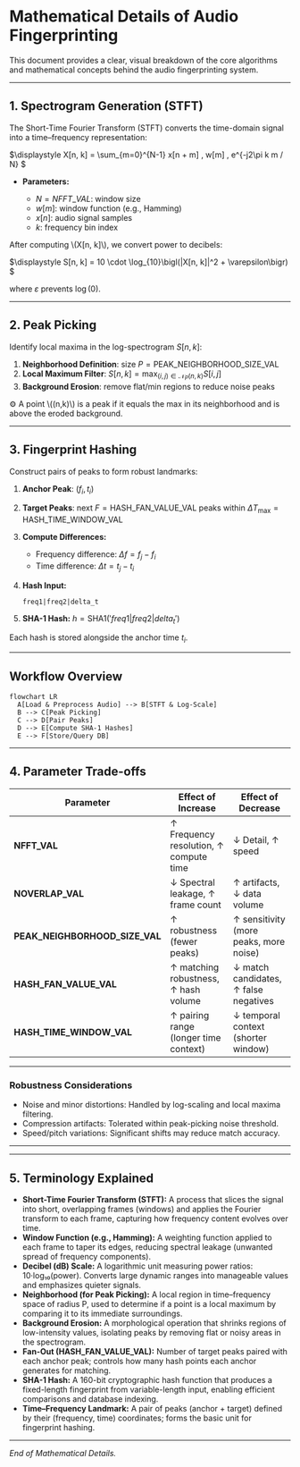 # Mathematical Details of Audio Fingerprinting

This document provides a clear, visual breakdown of the core algorithms and mathematical concepts behind the audio fingerprinting system.

---

## 1. Spectrogram Generation (STFT)

The Short-Time Fourier Transform (STFT) converts the time-domain signal into a time–frequency representation:

$\displaystyle X[n, k] = \sum_{m=0}^{N-1} x[n + m] \, w[m] \, e^{-j2\pi k m / N} $

* **Parameters:**

  * $N = NFFT\_VAL$: window size
  * $w[m]$: window function (e.g., Hamming)
  * $x[n]$: audio signal samples
  * $k$: frequency bin index

After computing \\(X\[n, k]\\), we convert power to decibels:

$\displaystyle S[n, k] = 10 \cdot \log_{10}\bigl(|X[n, k]|^2 + \varepsilon\bigr) $

where $\varepsilon$ prevents $\log(0)$.

---

## 2. Peak Picking

Identify local maxima in the log-spectrogram $S[n,k]$:

1. **Neighborhood Definition**: size $P = \text{PEAK\_NEIGHBORHOOD\_SIZE\_VAL}$
2. **Local Maximum Filter**: $S[n,k] = \max_{(i,j)\in \mathcal{N}_P(n,k)} S[i,j]$
3. **Background Erosion**: remove flat/min regions to reduce noise peaks

<aside>
⚙️ A point \((n,k)\) is a peak if it equals the max in its neighborhood and is above the eroded background.
</aside>

---

## 3. Fingerprint Hashing

Construct pairs of peaks to form robust landmarks:

1. **Anchor Peak**: $(f_i, t_i)$
2. **Target Peaks**: next $F = \text{HASH\_FAN\_VALUE\_VAL}$ peaks within $\Delta T_{\max} = \text{HASH\_TIME\_WINDOW\_VAL}$
3. **Compute Differences:**

   * Frequency difference: $\Delta f = f_j - f_i$
   * Time difference: $\Delta t = t_j - t_i$
4. **Hash Input:**

   ```text
   freq1|freq2|delta_t
   ```
5. **SHA-1 Hash:**
   $h = \mathrm{SHA1}('freq1|freq2|delta_t')$

Each hash is stored alongside the anchor time $t_i$.

---

## Workflow Overview

```mermaid
flowchart LR
  A[Load & Preprocess Audio] --> B[STFT & Log-Scale]
  B --> C[Peak Picking]
  C --> D[Pair Peaks]
  D --> E[Compute SHA-1 Hashes]
  E --> F[Store/Query DB]
```

---

## 4. Parameter Trade-offs

| Parameter                         | Effect of Increase                     | Effect of Decrease                     |
| --------------------------------- | -------------------------------------- | -------------------------------------- |
| **NFFT\_VAL**                     | ↑ Frequency resolution, ↑ compute time | ↓ Detail, ↑ speed                      |
| **NOVERLAP\_VAL**                 | ↓ Spectral leakage, ↑ frame count      | ↑ artifacts, ↓ data volume             |
| **PEAK\_NEIGHBORHOOD\_SIZE\_VAL** | ↑ robustness (fewer peaks)             | ↑ sensitivity (more peaks, more noise) |
| **HASH\_FAN\_VALUE\_VAL**         | ↑ matching robustness, ↑ hash volume   | ↓ match candidates, ↑ false negatives  |
| **HASH\_TIME\_WINDOW\_VAL**       | ↑ pairing range (longer time context)  | ↓ temporal context (shorter window)    |

---

### Robustness Considerations

* Noise and minor distortions: Handled by log-scaling and local maxima filtering.
* Compression artifacts: Tolerated within peak-picking noise threshold.
* Speed/pitch variations: Significant shifts may reduce match accuracy.

---

---

## 5. Terminology Explained

* **Short-Time Fourier Transform (STFT):** A process that slices the signal into short, overlapping frames (windows) and applies the Fourier transform to each frame, capturing how frequency content evolves over time.
* **Window Function (e.g., Hamming):** A weighting function applied to each frame to taper its edges, reducing spectral leakage (unwanted spread of frequency components).
* **Decibel (dB) Scale:** A logarithmic unit measuring power ratios: 10·log₁₀(power). Converts large dynamic ranges into manageable values and emphasizes quieter signals.
* **Neighborhood (for Peak Picking):** A local region in time–frequency space of radius P, used to determine if a point is a local maximum by comparing it to its immediate surroundings.
* **Background Erosion:** A morphological operation that shrinks regions of low-intensity values, isolating peaks by removing flat or noisy areas in the spectrogram.
* **Fan-Out (HASH\_FAN\_VALUE\_VAL):** Number of target peaks paired with each anchor peak; controls how many hash points each anchor generates for matching.
* **SHA-1 Hash:** A 160-bit cryptographic hash function that produces a fixed-length fingerprint from variable-length input, enabling efficient comparisons and database indexing.
* **Time–Frequency Landmark:** A pair of peaks (anchor + target) defined by their (frequency, time) coordinates; forms the basic unit for fingerprint hashing.

---

*End of Mathematical Details.*
